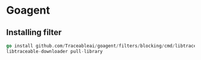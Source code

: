 # Goagent

## Installing filter

```go
go install github.com/Traceableai/goagent/filters/blocking/cmd/libtraceable-downloader
libtraceable-downloader pull-library
```
